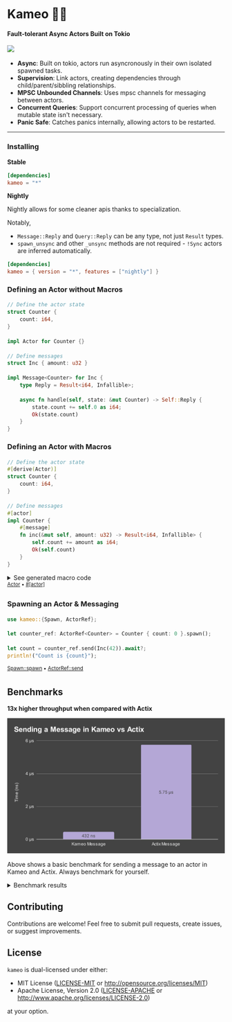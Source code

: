 # Kameo 🧚🏻

#### Fault-tolerant Async Actors Built on Tokio

<img src="https://imgur.com/InQaU4a.png" width=600 />

- **Async**: Built on tokio, actors run asyncronously in their own isolated spawned tasks.
- **Supervision**: Link actors, creating dependencies through child/parent/sibbling relationships.
- **MPSC Unbounded Channels**: Uses mpsc channels for messaging between actors.
- **Concurrent Queries**: Support concurrent processing of queries when mutable state isn't necessary.
- **Panic Safe**: Catches panics internally, allowing actors to be restarted.

---

### Installing

**Stable**

```toml
[dependencies]
kameo = "*"
```

**Nightly**

Nightly allows for some cleaner apis thanks to specialization.

Notably,

- `Message::Reply` and `Query::Reply` can be any type, not just `Result` types.
- `spawn_unsync` and other `_unsync` methods are not required - `!Sync` actors are inferred automatically.


```toml
[dependencies]
kameo = { version = "*", features = ["nightly"] }
```

### Defining an Actor without Macros

```rust
// Define the actor state
struct Counter {
    count: i64,
}

impl Actor for Counter {}

// Define messages
struct Inc { amount: u32 }

impl Message<Counter> for Inc {
    type Reply = Result<i64, Infallible>;

    async fn handle(self, state: &mut Counter) -> Self::Reply {
        state.count += self.0 as i64;
        Ok(state.count)
    }
}
```

### Defining an Actor with Macros

```rust
// Define the actor state
#[derive(Actor)]
struct Counter {
    count: i64,
}

// Define messages
#[actor]
impl Counter {
    #[message]
    fn inc(&mut self, amount: u32) -> Result<i64, Infallible> {
        self.count += amount as i64;
        Ok(self.count)
    }
}
```

<details>
  <summary>See generated macro code</summary>

```rust
// Derive Actor
impl kameo::Actor for Counter {
    fn name(&self) -> Cow<'_, str> {
        Cow::Borrowed("Counter")
    }
}

// Messages
struct Inc { amount: u32 }

impl kameo::Message<Counter> for Inc {
    type Reply = Result<i64, Infallible>;

    async fn handle(self, state: &mut Counter) -> Self::Reply {
        state.inc(self.amount)
    }
}
```
</details>

<sup>
<a href="https://docs.rs/kameo/latest/kameo/derive.Actor.html" target="_blank">Actor</a>
 • 
<a href="https://docs.rs/kameo/latest/kameo/attr.actor.html" target="_blank">#[actor]</a>
</sup>

### Spawning an Actor & Messaging

```rust
use kameo::{Spawn, ActorRef};

let counter_ref: ActorRef<Counter> = Counter { count: 0 }.spawn();

let count = counter_ref.send(Inc(42)).await?;
println!("Count is {count}");
```

<sup>
<a href="https://docs.rs/kameo/latest/kameo/trait.Spawn.html#method.spawn" target="_blank">Spawn::spawn</a>
 • 
<a href="https://docs.rs/kameo/latest/kameo/trait.ActorRef.html#method.send" target="_blank">ActorRef::send</a>
</sup>

## Benchmarks

**13x higher throughput when compared with Actix**

![benchmark](benchmark.svg)

Above shows a basic benchmark for sending a message to an actor in Kameo and Actix.
Always benchmark for yourself.

<details>
<summary>Benchmark results</summary>

Sending a message to an actor

| Benchmark            | Time      |
|----------------------|-----------|
| Kameo Unsync Message | 432.26 ns |
| Kameo Sync Message   | 503.89 ns |
| Kameo Query          | 1.3000 µs |
| Actix Message        | 5.7545 µs |


Processing fibonachi sequence in an actor up to 20

| Benchmark            | Time      |
|----------------------|-----------|
| Kameo Unsync Message | 18.229 µs |
| Kameo Sync Message   | 18.501 µs |
| Kameo Query          | 19.257 µs |
| Actix Message        | 27.442 µs |
</details>

## Contributing

Contributions are welcome! Feel free to submit pull requests, create issues, or suggest improvements.

## License

`kameo` is dual-licensed under either:

- MIT License ([LICENSE-MIT](LICENSE-MIT) or http://opensource.org/licenses/MIT)
- Apache License, Version 2.0 ([LICENSE-APACHE](LICENSE-APACHE) or http://www.apache.org/licenses/LICENSE-2.0)

at your option.
